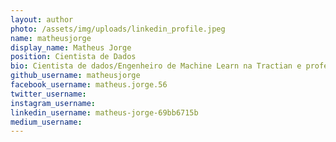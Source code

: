 ```yaml
---
layout: author
photo: /assets/img/uploads/linkedin_profile.jpeg
name: matheusjorge
display_name: Matheus Jorge
position: Cientista de Dados
bio: Cientista de dados/Engenheiro de Machine Learn na Tractian e professor/escritor.
github_username: matheusjorge
facebook_username: matheus.jorge.56
twitter_username: 
instagram_username: 
linkedin_username: matheus-jorge-69bb6715b
medium_username: 
---
```


